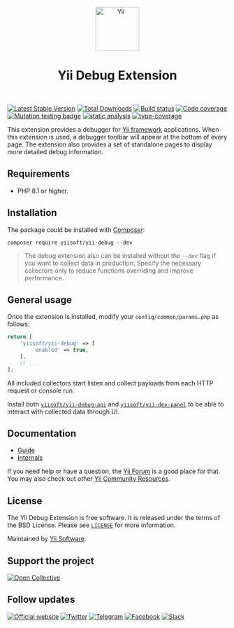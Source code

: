 <p align="center">
    <a href="https://github.com/yiisoft" target="_blank">
        <img src="https://yiisoft.github.io/docs/images/yii_logo.svg" height="100px" alt="Yii">
    </a>
    <h1 align="center">Yii Debug Extension</h1>
    <br>
</p>

[![Latest Stable Version](https://poser.pugx.org/yiisoft/yii-debug/v)](https://packagist.org/packages/yiisoft/yii-debug)
[![Total Downloads](https://poser.pugx.org/yiisoft/yii-debug/downloads)](https://packagist.org/packages/yiisoft/yii-debug)
[![Build status](https://github.com/yiisoft/yii-debug/actions/workflows/build.yml/badge.svg)](https://github.com/yiisoft/yii-debug/actions/workflows/build.yml)
[![Code coverage](https://codecov.io/gh/yiisoft/yii-debug/graph/badge.svg?token=6FGTORDAP0)](https://codecov.io/gh/yiisoft/yii-debug)
[![Mutation testing badge](https://img.shields.io/endpoint?style=flat&url=https%3A%2F%2Fbadge-api.stryker-mutator.io%2Fgithub.com%2Fyiisoft%2Fyii-debug%2Fmaster)](https://dashboard.stryker-mutator.io/reports/github.com/yiisoft/yii-debug/master)
[![static analysis](https://github.com/yiisoft/yii-debug/workflows/static%20analysis/badge.svg)](https://github.com/yiisoft/yii-debug/actions?query=workflow%3A%22static+analysis%22)
[![type-coverage](https://shepherd.dev/github/yiisoft/yii-debug/coverage.svg)](https://shepherd.dev/github/yiisoft/yii-debug)

This extension provides a debugger for [Yii framework](https://www.yiiframework.com) applications. When this extension is used,
a debugger toolbar will appear at the bottom of every page. The extension also provides
a set of standalone pages to display more detailed debug information.

## Requirements

- PHP 8.1 or higher.

## Installation

The package could be installed with [Composer](https://getcomposer.org):

```shell
composer require yiisoft/yii-debug --dev
```

> The debug extension also can be installed without the `--dev` flag if you want to collect data in production.
> Specify the necessary collectors only to reduce functions overriding and improve performance.

## General usage

Once the extension is installed, modify your `config/common/params.php` as follows:

```php
return [
    'yiisoft/yii-debug' => [
        'enabled' => true,
    ],
    // ...
];
```

All included collectors start listen and collect payloads from each HTTP request or console run.

Install both [`yiisoft/yii-debug-api`](https://github.com/yiisoft/yii-debug-api) and [`yiisoft/yii-dev-panel`](https://github.com/yiisoft/yii-dev-panel)
to be able to interact with collected data through UI.

## Documentation

- [Guide](docs/guide/en/README.md)
- [Internals](docs/internals.md)

If you need help or have a question, the [Yii Forum](https://forum.yiiframework.com/c/yii-3-0/63) is a good place for that.
You may also check out other [Yii Community Resources](https://www.yiiframework.com/community).

## License

The Yii Debug Extension is free software. It is released under the terms of the BSD License.
Please see [`LICENSE`](./LICENSE.md) for more information.

Maintained by [Yii Software](https://www.yiiframework.com/).

## Support the project

[![Open Collective](https://img.shields.io/badge/Open%20Collective-sponsor-7eadf1?logo=open%20collective&logoColor=7eadf1&labelColor=555555)](https://opencollective.com/yiisoft)

## Follow updates

[![Official website](https://img.shields.io/badge/Powered_by-Yii_Framework-green.svg?style=flat)](https://www.yiiframework.com/)
[![Twitter](https://img.shields.io/badge/twitter-follow-1DA1F2?logo=twitter&logoColor=1DA1F2&labelColor=555555?style=flat)](https://twitter.com/yiiframework)
[![Telegram](https://img.shields.io/badge/telegram-join-1DA1F2?style=flat&logo=telegram)](https://t.me/yii3en)
[![Facebook](https://img.shields.io/badge/facebook-join-1DA1F2?style=flat&logo=facebook&logoColor=ffffff)](https://www.facebook.com/groups/yiitalk)
[![Slack](https://img.shields.io/badge/slack-join-1DA1F2?style=flat&logo=slack)](https://yiiframework.com/go/slack)
